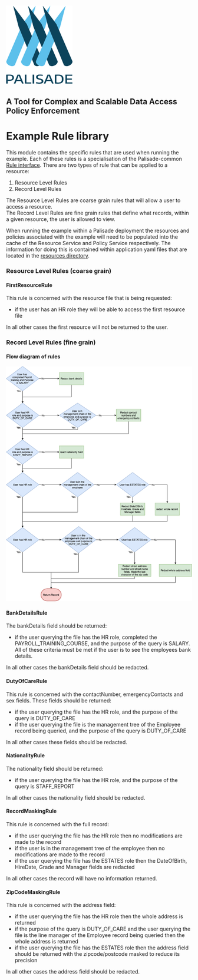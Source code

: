 <!--
 Copyright 2018-2021 Crown Copyright

 Licensed under the Apache License, Version 2.0 (the "License");
 you may not use this file except in compliance with the License.
 You may obtain a copy of the License at

     http://www.apache.org/licenses/LICENSE-2.0

 Unless required by applicable law or agreed to in writing, software
 distributed under the License is distributed on an "AS IS" BASIS,
 WITHOUT WARRANTIES OR CONDITIONS OF ANY KIND, either express or implied.
 See the License for the specific language governing permissions and
 limitations under the License.
-->
# <img src="../logos/logo.svg" width="180">

## A Tool for Complex and Scalable Data Access Policy Enforcement

# Example Rule library
This module contains the specific rules that are used when running the example. 
Each of these rules is a specialisation of the Palisade-common [Rule interface](https://github.com/gchq/Palisade-common/blob/develop/src/main/java/uk/gov/gchq/palisade/rule/Rule.java).
There are two types of rule that can be applied to a resource:

1. Resource Level Rules
1. Record Level Rules

The Resource Level Rules are coarse grain rules that will allow a user to access a resource.  
The Record Level Rules are fine grain rules that define what records, within a given resource, the user is allowed to view.

When running the example within a Palisade deployment the resources and policies associated with the example will need to be populated into the cache of the Resource Service and Policy Service respectively.
The information for doing this is contained within application yaml files that are located in the [resources directory](./src/main/resources).

### Resource Level Rules (coarse grain)

#### FirstResourceRule
This rule is concerned with the resource file that is being requested:
- if the user has an HR role they will be able to access the first resource file

In all other cases the first resource will not be returned to the user.

### Record Level Rules (fine grain)

#### Flow diagram of rules
<img src="../img/PalisadeRulesFlowDiagram.png">

#### BankDetailsRule
The bankDetails field should be returned:
- if the user querying the file has the HR role, completed the PAYROLL_TRAINING_COURSE, and the purpose of the query is SALARY. All of these criteria must be met if the user is to see the employees bank details.

In all other cases the bankDetails field should be redacted.

#### DutyOfCareRule
This rule is concerned with the contactNumber, emergencyContacts and sex fields. These fields should be returned:
- if the user querying the file has the HR role, and the purpose of the query is DUTY_OF_CARE
- if the user querying the file is the management tree of the Employee record being queried, and the purpose of the query is DUTY_OF_CARE

In all other cases these fields should be redacted.

#### NationalityRule
The nationality field should be returned:
- if the user querying the file has the HR role, and the purpose of the query is STAFF_REPORT

In all other cases the nationality field should be redacted.

#### RecordMaskingRule
This rule is concerned with the full record:
- if the user querying the file has the HR role then no modifications are made to the record
- if the user is in the management tree of the employee then no modifications are made to the record
- if the user querying the file has the ESTATES role then the DateOfBirth, HireDate, Grade and Manager fields are redacted

In all other cases the record will have no information returned.

#### ZipCodeMaskingRule
This rule is concerned with the address field:
- if the user querying the file has the HR role then the whole address is returned
- if the purpose of the query is DUTY_OF_CARE and the user querying the file is the line manager of the Employee record being queried then the whole address is returned
- if the user querying the file has the ESTATES role then the address field should be returned with the zipcode/postcode masked to reduce its precision

In all other cases the address field should be redacted.

